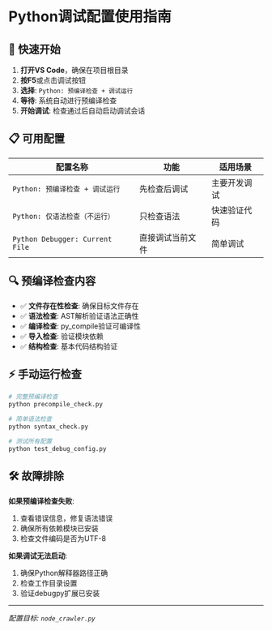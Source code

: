 # Python调试配置使用指南

## 🎯 快速开始

1. **打开VS Code**，确保在项目根目录
2. **按F5**或点击调试按钮
3. **选择**: `Python: 预编译检查 + 调试运行`
4. **等待**: 系统自动进行预编译检查
5. **开始调试**: 检查通过后自动启动调试会话

## 📋 可用配置

| 配置名称 | 功能 | 适用场景 |
|---------|------|----------|
| `Python: 预编译检查 + 调试运行` | 先检查后调试 | 主要开发调试 |
| `Python: 仅语法检查（不运行）` | 只检查语法 | 快速验证代码 |
| `Python Debugger: Current File` | 直接调试当前文件 | 简单调试 |

## 🔍 预编译检查内容

- ✅ **文件存在性检查**: 确保目标文件存在
- ✅ **语法检查**: AST解析验证语法正确性
- ✅ **编译检查**: py_compile验证可编译性
- ✅ **导入检查**: 验证模块依赖
- ✅ **结构检查**: 基本代码结构验证

## ⚡ 手动运行检查

```bash
# 完整预编译检查
python precompile_check.py

# 简单语法检查
python syntax_check.py

# 测试所有配置
python test_debug_config.py
```

## 🛠️ 故障排除

**如果预编译检查失败**:
1. 查看错误信息，修复语法错误
2. 确保所有依赖模块已安装
3. 检查文件编码是否为UTF-8

**如果调试无法启动**:
1. 确保Python解释器路径正确
2. 检查工作目录设置
3. 验证debugpy扩展已安装

---
*配置目标: `node_crawler.py`*
